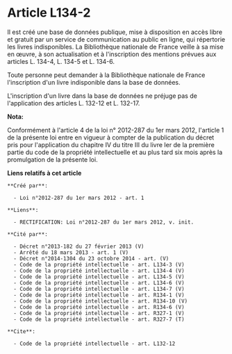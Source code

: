 # Article L134-2

Il est créé une base de données publique, mise à disposition en accès libre et gratuit par un service de communication au
public en ligne, qui répertorie les livres indisponibles. La Bibliothèque nationale de France veille à sa mise en œuvre, à
son actualisation et à l'inscription des mentions prévues aux articles L. 134-4, L. 134-5 et L. 134-6. 

Toute personne peut demander à la Bibliothèque nationale de France l'inscription d'un livre indisponible dans la base de
données. 

L'inscription d'un livre dans la base de données ne préjuge pas de l'application des articles L. 132-12 et L. 132-17.

**Nota:**

Conformément à l'article 4 de la loi n° 2012-287 du 1er mars 2012, l'article 1 de la présente loi entre en vigueur à compter
de la publication du décret pris pour l'application du chapitre IV du titre III du livre Ier de la première partie du code de
la propriété intellectuelle et au plus tard six mois après la promulgation de la présente loi.

**Liens relatifs à cet article**

	**Créé par**:

	  - Loi n°2012-287 du 1er mars 2012 - art. 1

	**Liens**:

	  - RECTIFICATION: Loi n°2012-287 du 1er mars 2012, v. init.

	**Cité par**:

	  - Décret n°2013-182 du 27 février 2013 (V)
	  - Arrêté du 18 mars 2013 - art. 1 (V)
	  - Décret n°2014-1304 du 23 octobre 2014 - art. (V)
	  - Code de la propriété intellectuelle - art. L134-3 (V)
	  - Code de la propriété intellectuelle - art. L134-4 (V)
	  - Code de la propriété intellectuelle - art. L134-5 (V)
	  - Code de la propriété intellectuelle - art. L134-6 (V)
	  - Code de la propriété intellectuelle - art. L134-7 (V)
	  - Code de la propriété intellectuelle - art. R134-1 (V)
	  - Code de la propriété intellectuelle - art. R134-10 (V)
	  - Code de la propriété intellectuelle - art. R134-6 (V)
	  - Code de la propriété intellectuelle - art. R327-1 (V)
	  - Code de la propriété intellectuelle - art. R327-7 (T)

	**Cite**:

	  - Code de la propriété intellectuelle - art. L132-12
